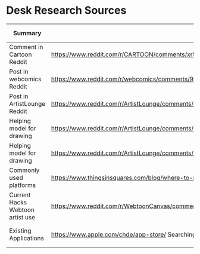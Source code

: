 # Desk Research Sources
| Summary  | Link             | Visit Date   |
| -------- | ---------------- | ------------ |
| Comment in Cartoon Reddit | https://www.reddit.com/r/CARTOON/comments/xr55wp/help_in_the_creation_process_of_a_novel_cartoon/ | Sep 29, 2022 |
| Post in webcomics Reddit | https://www.reddit.com/r/webcomics/comments/9nkc4t/heya_rwebcomics/iqcptdz/?context=3 | Sep 29, 2022 |
| Post in ArtistLounge Reddit | https://www.reddit.com/r/ArtistLounge/comments/xr59lj/help_in_the_creation_process_of_a_novel_cartoon/ | Sep 29, 2022
| Helping model for drawing | https://www.reddit.com/r/ArtistLounge/comments/xqppl0/i_really_need_my_fellow_artists_help/ | Sep 29, 2022 |
| Helping model for drawing | https://www.reddit.com/r/ArtistLounge/comments/xqppl0/i_really_need_my_fellow_artists_help/       | Sep 29, 2022 |
| Commonly used platforms   | https://www.thingsinsquares.com/blog/where-to-publish-share-your-webcomic/                        | Sep 29, 2022 |
| Current Hacks Webtoon artist use |https://www.reddit.com/r/WebtoonCanvas/comments/wj9hzl/whats_the_best_hack_you_use_as_a_webtoon_artist/ | Sep 29, 2022 |
| Existing Applications     | https://www.apple.com/chde/app-store/ Searching for: "Cartoons Drawing/Sketch". "Drawing", ...    | Sep 29, 2022 |
